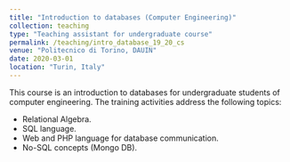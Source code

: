 ```yaml
---
title: "Introduction to databases (Computer Engineering)"
collection: teaching
type: "Teaching assistant for undergraduate course"
permalink: /teaching/intro_database_19_20_cs
venue: "Politecnico di Torino, DAUIN"
date: 2020-03-01
location: "Turin, Italy"
---
```


This course is an introduction to databases for undergraduate students of computer engineering. The training activities address the following topics:

* Relational Algebra.
* SQL language.
* Web and PHP language for database communication.
* No-SQL concepts (Mongo DB).
